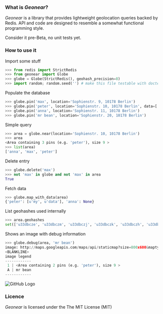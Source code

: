 ### What is *Geonear*?

*Geonear* is a library that provides lightweight geolocation queries backed by Redis.
API and code are designed to resemble a somewhat functional programming style.

Consider it pre-Beta, no unit tests yet.

### How to use it

Import some stuff
```python
>>> from redis import StrictRedis
>>> from geonear import Globe
>>> globe = Globe(StrictRedis(), geohash_precision=8)
>>> import random; random.seed('') # make this file testable with doctest
```

Populate the database
```python
>>> globe.pin('max', location='Sophienstr. 9, 10178 Berlin')
>>> globe.pin('peter', location='Sophienstr. 10, 10178 Berlin', data=['my', 'data'])
>>> globe.pin('anna', location='Sophienstr. 11, 10178 Berlin')
>>> globe.pin('mr bean', location='Sophienstr. 20, 10178 Berlin')
```

Simple query
```python
>>> area = globe.near(location='Sophienstr. 10, 10178 Berlin')
>>> area
<Area containing 3 pins (e.g. 'peter'), size 9 >
>>> list(area)
['anna', 'max', 'peter']
```

Delete entry
```python
>>> globe.delete('max')
>>> not 'max' in globe and not 'max' in area
True
```

Fetch data
```python
>>> globe.map_with_data(area)
{'peter': [u'my', u'data'], 'anna': None}
```

List geohashes used internally
```python
>>> area.geohashes
set(['u33dbcze', 'u33dbczm', 'u33dbczj', 'u33dbczk', 'u33dbczh', 'u33dbcz7', 'u33dbczt', 'u33dbcz5', 'u33dbczs'])
```

Shows an image with debug information
```python
>>> globe.debug(area, 'mr bean')
image: http://maps.googleapis.com/maps/api/staticmap?size=800x600&maptype=hybrid&sensor=false&scale=2&markers=label:1|color:blue|52.52529,13.40298&path=enc:azq_ImuxpA?cAb@??bAc@?&path=enc:}xq_ImuxpA?cA`@??bAa@?&path=enc:azq_IisxpA?cAb@??bAc@?&path=enc:}xq_IisxpA?cA`@??bAa@?&path=enc:azq_IcqxpA?eAb@??dAc@?&path=enc:}xq_IcqxpA?eA`@??dAa@?&path=enc:{wq_ImuxpA?cA`@??bAa@?&path=enc:{wq_IisxpA?cA`@??bAa@?&path=enc:{wq_IcqxpA?eA`@??dAa@?&markers=label:A|52.52572,13.40075&path=fillcolor:red|weight:0|enc:g}q_IqhxpA?cA`@??bAa@? (516 chars, 2048 allowed)
<BLANKLINE>
image legend
------------
 1 | <Area containing 2 pins (e.g. 'peter'), size 9 >
 A | mr bean
------------
```
![GitHub Logo](http://maps.googleapis.com/maps/api/staticmap?size=800x600&maptype=hybrid&sensor=false&scale=2&markers=label:1|color:blue|52.52529,13.40298&path=enc:azq_ImuxpA?cAb@??bAc@?&path=enc:}xq_ImuxpA?cA%60@??bAa@?&path=enc:azq_IisxpA?cAb@??bAc@?&path=enc:}xq_IisxpA?cA%60@??bAa@?&path=enc:azq_IcqxpA?eAb@??dAc@?&path=enc:}xq_IcqxpA?eA%60@??dAa@?&path=enc:{wq_ImuxpA?cA%60@??bAa@?&path=enc:{wq_IisxpA?cA%60@??bAa@?&path=enc:{wq_IcqxpA?eA%60@??dAa@?&markers=label:A|52.52572,13.40075&path=fillcolor:red|weight:0|enc:g}q_IqhxpA?cA%60@??bAa@?)

### Licence

*Geonear* is licensed under the The MIT License (MIT)
